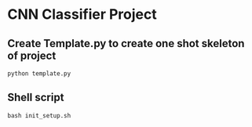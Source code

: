 # CNN Classifier Project

## Create Template.py to create one shot skeleton of project

```
python template.py
```

## Shell script

```
bash init_setup.sh
```

